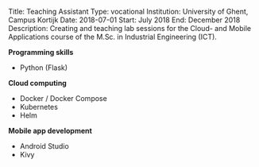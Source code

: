Title: Teaching Assistant
Type: vocational
Institution: University of Ghent, Campus Kortijk
Date: 2018-07-01
Start: July 2018
End: December 2018
Description: Creating and teaching lab sessions for the Cloud- and Mobile Applications course of the M.Sc. in Industrial Engineering (ICT).

**Programming skills**

- Python (Flask)

**Cloud computing**

- Docker / Docker Compose
- Kubernetes
- Helm

**Mobile app development**

- Android Studio
- Kivy
